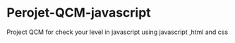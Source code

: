 # Perojet-QCM-javascript
Project QCM for check your level in javascript using javascript ,html and css
